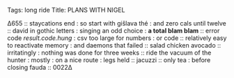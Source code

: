 Tags:  long ride
Title: PLANS WITH NIGEL
  
∆655 :: staycations end : so start with gišlava thé : and zero cals until twelve :: david in gothic letters : singing an odd choice : **a total blam blam** ::  error code _result.code.hung_ : csv too large for numbers : or code :: relatively easy to reactivate memory : and daemons that failed :: salad chicken avocado :: irritatingly : nothing was done for three weeks :: ride the vacuum of the hunter : mostly : on a nice route : legs held :: jacuzzi :: only tea : before closing fauda :: 0022∆